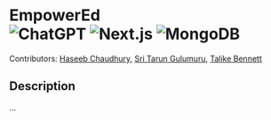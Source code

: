 # EmpowerEd <br/> ![ChatGPT](https://img.shields.io/badge/ChatGPT-74aa9c?style=for-the-badge&logo=openai&logoColor=white) ![Next.js](https://img.shields.io/badge/next%20js-000000?style=for-the-badge&logo=nextdotjs&logoColor=white) ![MongoDB](https://img.shields.io/badge/MongoDB-4EA94B?style=for-the-badge&logo=mongodb&logoColor=white)

Contributors: [Haseeb Chaudhury](https://github.com/Haseebzz), [Sri Tarun Gulumuru](https://github.com/sritarung), [Talike Bennett](https://github.com/tahbee03)

## Description
...

